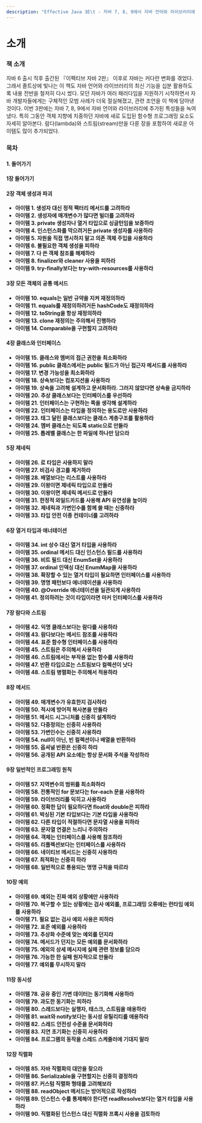 ```yaml
---
description: "Effective Java 3E\t - 자바 7, 8, 9에서 자바 언어와 라이브러리에 추가된 특성들을 알아보자!"
---
```


# 소개

### 책 소개

자바 6 출시 직후 출간된 『이펙티브 자바 2판』 이후로 자바는 커다란 변화를 겪었다. 그래서 졸트상에 빛나는 이 책도 자바 언어와 라이브러리의 최신 기능을 십분 활용하도록 내용 전반을 철저히 다시 썼다. 모던 자바가 여러 패러다임을 지원하기 시작하면서 자바 개발자들에게는 구체적인 모범 사례가 더욱 절실해졌고, 관련 조언을 이 책에 담아낸 것이다. 이번 3판에는 자바 7, 8, 9에서 자바 언어와 라이브러리에 추가된 특성들을 녹여냈다. 특히 그동안 객체 지향에 치중하던 자바에 새로 도입된 함수형 프로그래밍 요소도 자세히 알아본다. 람다\(lambda\)와 스트림\(stream\)만을 다룬 장을 포함하여 새로운 아이템도 많이 추가되었다.

### 목차

#### 1. 들어가기

#### 

#### 1장 들어가기

#### 2장 객체 생성과 파괴

* **아이템 1. 생성자 대신 정적 팩터리 메서드를 고려하라**
* **아이템 2. 생성자에 매개변수가 많다면 빌더를 고려하라**
* **아이템 3. private 생성자나 열거 타입으로 싱글턴임을 보증하라**
* **아이템 4. 인스턴스화를 막으려거든 private 생성자를 사용하라**
* **아이템 5. 자원을 직접 명시하지 말고 의존 객체 주입을 사용하라**
* **아이템 6. 불필요한 객체 생성을 피하라**
* **아이템 7. 다 쓴 객체 참조를 해제하라**
* **아이템 8. finalizer와 cleaner 사용을 피하라**
* **아이템 9. try-finally보다는 try-with-resources를 사용하라**

#### 3장 모든 객체의 공통 메서드

* **아이템 10. equals는 일반 규약을 지켜 재정의하라**
* **아이템 11. equals를 재정의하려거든 hashCode도 재정의하라**
* **아이템 12. toString을 항상 재정의하라**
* **아이템 13. clone 재정의는 주의해서 진행하라**
* **아이템 14. Comparable을 구현할지 고려하라**

#### 4장 클래스와 인터페이스

* **아이템 15. 클래스와 멤버의 접근 권한을 최소화하라**
* **아이템 16. public 클래스에서는 public 필드가 아닌 접근자 메서드를 사용하라**
* **아이템 17. 변경 가능성을 최소화하라**
* **아이템 18. 상속보다는 컴포지션을 사용하라**
* **아이템 19. 상속을 고려해 설계하고 문서화하라. 그러지 않았다면 상속을 금지하라**
* **아이템 20. 추상 클래스보다는 인터페이스를 우선하라**
* **아이템 21. 인터페이스는 구현하는 쪽을 생각해 설계하라**
* **아이템 22. 인터페이스는 타입을 정의하는 용도로만 사용하라**
* **아이템 23. 태그 달린 클래스보다는 클래스 계층구조를 활용하라**
* **아이템 24. 멤버 클래스는 되도록 static으로 만들라**
* **아이템 25. 톱레벨 클래스는 한 파일에 하나만 담으라**

#### 5장 제네릭

* **아이템 26. 로 타입은 사용하지 말라**
* **아이템 27. 비검사 경고를 제거하라**
* **아이템 28. 배열보다는 리스트를 사용하라**
* **아이템 29. 이왕이면 제네릭 타입으로 만들라**
* **아이템 30. 이왕이면 제네릭 메서드로 만들라**
* **아이템 31. 한정적 와일드카드를 사용해 API 유연성을 높이라**
* **아이템 32. 제네릭과 가변인수를 함께 쓸 때는 신중하라**
* **아이템 33. 타입 안전 이종 컨테이너를 고려하라**

#### 6장 열거 타입과 애너테이션

* **아이템 34. int 상수 대신 열거 타입을 사용하라**
* **아이템 35. ordinal 메서드 대신 인스턴스 필드를 사용하라**
* **아이템 36. 비트 필드 대신 EnumSet을 사용하라**
* **아이템 37. ordinal 인덱싱 대신 EnumMap을 사용하라**
* **아이템 38. 확장할 수 있는 열거 타입이 필요하면 인터페이스를 사용하라**
* **아이템 39. 명명 패턴보다 애너테이션을 사용하라**
* **아이템 40. @Override 애너테이션을 일관되게 사용하라**
* **아이템 41. 정의하려는 것이 타입이라면 마커 인터페이스를 사용하라**

#### 7장 람다와 스트림

* **아이템 42. 익명 클래스보다는 람다를 사용하라**
* **아이템 43. 람다보다는 메서드 참조를 사용하라**
* **아이템 44. 표준 함수형 인터페이스를 사용하라**
* **아이템 45. 스트림은 주의해서 사용하라**
* **아이템 46. 스트림에서는 부작용 없는 함수를 사용하라**
* **아이템 47. 반환 타입으로는 스트림보다 컬렉션이 낫다**
* **아이템 48. 스트림 병렬화는 주의해서 적용하라**

#### 8장 메서드

* **아이템 49. 매개변수가 유효한지 검사하라**
* **아이템 50. 적시에 방어적 복사본을 만들라**
* **아이템 51. 메서드 시그니처를 신중히 설계하라**
* **아이템 52. 다중정의는 신중히 사용하라**
* **아이템 53. 가변인수는 신중히 사용하라**
* **아이템 54. null이 아닌, 빈 컬렉션이나 배열을 반환하라**
* **아이템 55. 옵셔널 반환은 신중히 하라**
* **아이템 56. 공개된 API 요소에는 항상 문서화 주석을 작성하라**

#### 9장 일반적인 프로그래밍 원칙

* **아이템 57. 지역변수의 범위를 최소화하라**
* **아이템 58. 전통적인 for 문보다는 for-each 문을 사용하라**
* **아이템 59. 라이브러리를 익히고 사용하라**
* **아이템 60. 정확한 답이 필요하다면 float와 double은 피하라**
* **아이템 61. 박싱된 기본 타입보다는 기본 타입을 사용하라**
* **아이템 62. 다른 타입이 적절하다면 문자열 사용을 피하라**
* **아이템 63. 문자열 연결은 느리니 주의하라**
* **아이템 64. 객체는 인터페이스를 사용해 참조하라**
* **아이템 65. 리플렉션보다는 인터페이스를 사용하라**
* **아이템 66. 네이티브 메서드는 신중히 사용하라**
* **아이템 67. 최적화는 신중히 하라**
* **아이템 68. 일반적으로 통용되는 명명 규칙을 따르라**

#### 10장 예외

* **아이템 69. 예외는 진짜 예외 상황에만 사용하라**
* **아이템 70. 복구할 수 있는 상황에는 검사 예외를, 프로그래밍 오류에는 런타임 예외를 사용하라**
* **아이템 71. 필요 없는 검사 예외 사용은 피하라**
* **아이템 72. 표준 예외를 사용하라**
* **아이템 73. 추상화 수준에 맞는 예외를 던지라**
* **아이템 74. 메서드가 던지는 모든 예외를 문서화하라**
* **아이템 75. 예외의 상세 메시지에 실패 관련 정보를 담으라**
* **아이템 76. 가능한 한 실패 원자적으로 만들라**
* **아이템 77. 예외를 무시하지 말라**

#### 11장 동시성

* **아이템 78. 공유 중인 가변 데이터는 동기화해 사용하라**
* **아이템 79. 과도한 동기화는 피하라**
* **아이템 80. 스레드보다는 실행자, 태스크, 스트림을 애용하라**
* **아이템 81. wait와 notify보다는 동시성 유틸리티를 애용하라**
* **아이템 82. 스레드 안전성 수준을 문서화하라**
* **아이템 83. 지연 초기화는 신중히 사용하라**
* **아이템 84. 프로그램의 동작을 스레드 스케줄러에 기대지 말라**

#### 12장 직렬화

* **아이템 85. 자바 직렬화의 대안을 찾으라**
* **아이템 86. Serializable을 구현할지는 신중히 결정하라**
* **아이템 87. 커스텀 직렬화 형태를 고려해보라**
* **아이템 88. readObject 메서드는 방어적으로 작성하라**
* **아이템 89. 인스턴스 수를 통제해야 한다면 readResolve보다는 열거 타입을 사용하라**
* **아이템 90. 직렬화된 인스턴스 대신 직렬화 프록시 사용을 검토하라**






